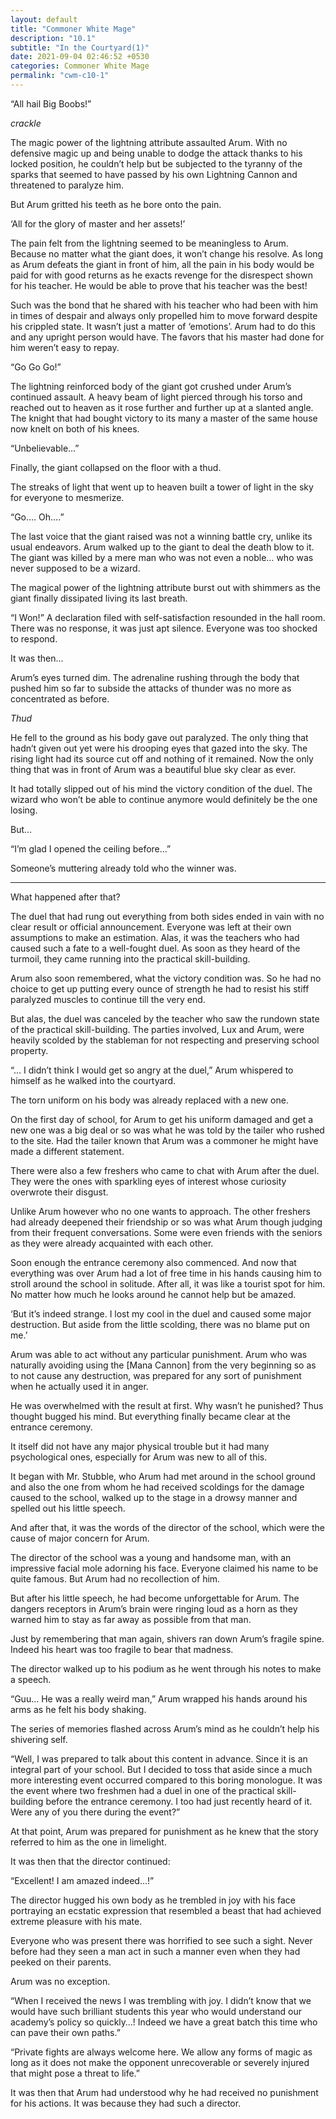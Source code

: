 ```yaml
---
layout: default
title: "Commoner White Mage"
description: "10.1"
subtitle: "In the Courtyard(1)"
date: 2021-09-04 02:46:52 +0530
categories: Commoner White Mage
permalink: "cwm-c10-1"
---
```


“All hail Big Boobs!”

*crackle*

The magic power of the lightning attribute assaulted Arum. With no defensive magic up and being unable to dodge the attack thanks to his locked position, he couldn’t help but be subjected to the tyranny of the sparks that seemed to have passed by his own Lightning Cannon and threatened to paralyze him.

But Arum gritted his teeth as he bore onto the pain.

‘All for the glory of master and her assets!’

The pain felt from the lightning seemed to be meaningless to Arum. Because no matter what the giant does, it won’t change his resolve. As long as Arum defeats the giant in front of him, all the pain in his body would be paid for with good returns as he exacts revenge for the disrespect shown for his teacher. He would be able to prove that his teacher was the best!

Such was the bond that he shared with his teacher who had been with him in times of despair and always only propelled him to move forward despite his crippled state. It wasn’t just a matter of ‘emotions’. Arum had to do this and any upright person would have. The favors that his master had done for him weren’t easy to repay.

“Go Go Go!”

The lightning reinforced body of the giant got crushed under Arum’s continued assault. A heavy beam of light pierced through his torso and reached out to heaven as it rose further and further up at a slanted angle. The knight that had bought victory to its many a master of the same house now knelt on both of his knees.

“Unbelievable…”

Finally, the giant collapsed on the floor with a thud.

The streaks of light that went up to heaven built a tower of light in the sky for everyone to mesmerize.

“Go…. Oh….”

The last voice that the giant raised was not a winning battle cry, unlike its usual endeavors. Arum walked up to the giant to deal the death blow to it. The giant was killed by a mere man who was not even a noble… who was never supposed to be a wizard.

The magical power of the lightning attribute burst out with shimmers as the giant finally dissipated living its last breath.

“I Won!” A declaration filed with self-satisfaction resounded in the hall room. There was no response, it was just apt silence. Everyone was too shocked to respond.

It was then…

Arum’s eyes turned dim. The adrenaline rushing through the body that pushed him so far to subside the attacks of thunder was no more as concentrated as before.

*Thud*

He fell to the ground as his body gave out paralyzed. The only thing that hadn’t given out yet were his drooping eyes that gazed into the sky. The rising light had its source cut off and nothing of it remained. Now the only thing that was in front of Arum was a beautiful blue sky clear as ever.

It had totally slipped out of his mind the victory condition of the duel. The wizard who won’t be able to continue anymore would definitely be the one losing.

But…

“I’m glad I opened the ceiling before…”

Someone’s muttering already told who the winner was.

***

What happened after that?

The duel that had rung out everything from both sides ended in vain with no clear result or official announcement. Everyone was left at their own assumptions to make an estimation. Alas, it was the teachers who had caused such a fate to a well-fought duel. As soon as they heard of the turmoil, they came running into the practical skill-building.

Arum also soon remembered, what the victory condition was. So he had no choice to get up putting every ounce of strength he had to resist his stiff paralyzed muscles to continue till the very end.

But alas, the duel was canceled by the teacher who saw the rundown state of the practical skill-building. The parties involved, Lux and Arum, were heavily scolded by the stableman for not respecting and preserving school property.

“… I didn’t think I would get so angry at the duel,” Arum whispered to himself as he walked into the courtyard.

The torn uniform on his body was already replaced with a new one.

On the first day of school, for Arum to get his uniform damaged and get a new one was a big deal or so was what he was told by the tailer who rushed to the site. Had the tailer known that Arum was a commoner he might have made a different statement.

There were also a few freshers who came to chat with Arum after the duel. They were the ones with sparkling eyes of interest whose curiosity overwrote their disgust.

Unlike Arum however who no one wants to approach. The other freshers had already deepened their friendship or so was what Arum though judging from their frequent conversations. Some were even friends with the seniors as they were already acquainted with each other.

Soon enough the entrance ceremony also commenced. And now that everything was over Arum had a lot of free time in his hands causing him to stroll around the school in solitude. After all, it was like a tourist spot for him. No matter how much he looks around he cannot help but be amazed.

‘But it’s indeed strange. I lost my cool in the duel and caused some major destruction. But aside from the little scolding, there was no blame put on me.’

Arum was able to act without any particular punishment. Arum who was naturally avoiding using the [Mana Cannon] from the very beginning so as to not cause any destruction, was prepared for any sort of punishment when he actually used it in anger.

He was overwhelmed with the result at first. Why wasn’t he punished? Thus thought bugged his mind. But everything finally became clear at the entrance ceremony.

It itself did not have any major physical trouble but it had many psychological ones, especially for Arum was new to all of this.

It began with Mr. Stubble, who Arum had met around in the school ground and also the one from whom he had received scoldings for the damage caused to the school, walked up to the stage in a drowsy manner and spelled out his little speech.

And after that, it was the words of the director of the school, which were the cause of major concern for Arum.

The director of the school was a young and handsome man, with an impressive facial mole adorning his face. Everyone claimed his name to be quite famous. But Arum had no recollection of him.

But after his little speech, he had become unforgettable for Arum. The dangers receptors in Arum’s brain were ringing loud as a horn as they warned him to stay as far away as possible from that man.

Just by remembering that man again, shivers ran down Arum’s fragile spine. Indeed his heart was too fragile to bear that madness.

The director walked up to his podium as he went through his notes to make a speech.

“Guu… He was a really weird man,” Arum wrapped his hands around his arms as he felt his body shaking.

The series of memories flashed across Arum’s mind as he couldn’t help his shivering self.

“Well, I was prepared to talk about this content in advance. Since it is an integral part of your school. But I decided to toss that aside since a much more interesting event occurred compared to this boring monologue. It was the event where two freshmen had a duel in one of the practical skill-building before the entrance ceremony. I too had just recently heard of it. Were any of you there during the event?”

At that point, Arum was prepared for punishment as he knew that the story referred to him as the one in limelight.

It was then that the director continued:

“Excellent! I am amazed indeed…!”

The director hugged his own body as he trembled in joy with his face portraying an ecstatic expression that resembled a beast that had achieved extreme pleasure with his mate.

Everyone who was present there was horrified to see such a sight. Never before had they seen a man act in such a manner even when they had peeked on their parents.

Arum was no exception.

“When I received the news I was trembling with joy. I didn’t know that we would have such brilliant students this year who would understand our academy’s policy so quickly…! Indeed we have a great batch this time who can pave their own paths.”

“Private fights are always welcome here. We allow any forms of magic as long as it does not make the opponent unrecoverable or severely injured that might pose a threat to life.”

It was then that Arum had understood why he had received no punishment for his actions. It was because they had such a director.